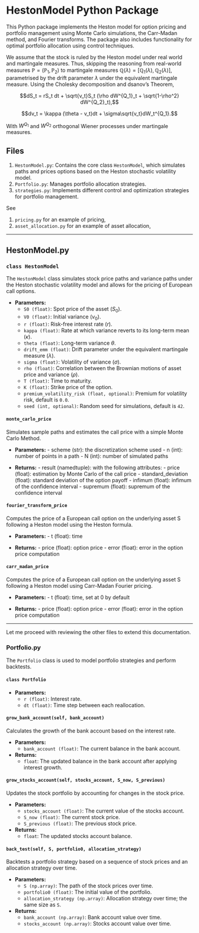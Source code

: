 # HestonModel Python Package

This Python package implements the Heston model for option pricing and portfolio management using Monte Carlo simulations, the Carr-Madan method, and Fourier transforms. The package also includes functionality for optimal portfolio allocation using control techniques.

We assume that the stock is ruled by the Heston model under real world and martingale measures. Thus, skipping the reasoning from real-world measures $\mathbb P = (\mathbb P_1,\mathbb P_2)$ to martingale measures $\mathbb Q(\lambda) = [\mathbb Q_1(\lambda),\mathbb Q_2(\lambda)]$, parametrised by the drift parameter $\lambda$ under the equivalent martingale measure. Using the Cholesky decomposition and dsanov’s Theorem,

$$dS_t = rS_t dt + \sqrt{v_t}S_t (\rho dW^{Q_1}_t + \sqrt{1-\rho^2} dW^{Q_2}_t),$$

$$dv_t = \kappa (\theta - v_t)dt + \sigma\sqrt{v_t}dW_t^{Q_1}.$$

With $W^{Q_1}$ and $W^{Q_2}$ orthogonal Wiener processes under martingale measures. 

## Files
1. `HestonModel.py`: Contains the core class `HestonModel`, which simulates paths and prices options based on the Heston stochastic volatility model.
2. `Portfolio.py`: Manages portfolio allocation strategies.
3. `strategies.py`: Implements different control and optimization strategies for portfolio management.

See 
1. `pricing.py` for an example of pricing,
2. `asset_allocation.py` for an example of asset allocation,
---

## HestonModel.py

### `class HestonModel`
The `HestonModel` class simulates stock price paths and variance paths under the Heston stochastic volatility model and allows for the pricing of European call options.

- **Parameters:**
  - `S0 (float)`: Spot price of the asset ($S_0$).
  - `V0 (float)`: Initial variance ($v_0$).
  - `r (float)`: Risk-free interest rate ($r$).
  - `kappa (float)`: Rate at which variance reverts to its long-term mean ($\kappa$).
  - `theta (float)`: Long-term variance $\theta$.
  - `drift_emm (float)`: Drift parameter under the equivalent martingale measure ($\lambda$).
  - `sigma (float)`: Volatility of variance ($\sigma$).
  - `rho (float)`: Correlation between the Brownian motions of asset price and variance ($\rho$).
  - `T (float)`: Time to maturity.
  - `K (float)`: Strike price of the option.
  - `premium_volatility_risk (float, optional)`: Premium for volatility risk, default is `0.0`.
  - `seed (int, optional)`: Random seed for simulations, default is `42`.

#### `monte_carlo_price`
Simulates sample paths and estimates the call price with a simple Monte Carlo Method.
- **Parameters:**
        - scheme (str): the discretization scheme used
        - n (int): number of points in a path
        - N (int): number of simulated paths

- **Returns:**
        - result (namedtuple): with the following attributes:
            - price (float): estimation by Monte Carlo of the call price
            - standard_deviation (float): standard deviation of the option payoff
            - infimum (float): infimum of the confidence interval
            - supremum (float): supremum of the confidence interval

#### `fourier_transform_price`
Computes the price of a European call option on the underlying asset S following a Heston model using the Heston formula.
- **Parameters:**
        - t (float): time

- **Returns:**
        - price (float): option price
        - error (float): error in the option price computation

#### `carr_madan_price`
Computes the price of a European call option on the underlying asset S following a Heston model using Carr-Madan Fourier pricing.
- **Parameters:**
        - t (float): time, set at 0 by default

- **Returns:**
        - price (float): option price
        - error (float): error in the option price computation

        

---

Let me proceed with reviewing the other files to extend this documentation.

### Portfolio.py

The `Portfolio` class is used to model portfolio strategies and perform backtests.

#### `class Portfolio`
- **Parameters:**
  - `r (float)`: Interest rate.
  - `dt (float)`: Time step between each reallocation.

#### `grow_bank_account(self, bank_account)`
Calculates the growth of the bank account based on the interest rate.
- **Parameters:**
  - `bank_account (float)`: The current balance in the bank account.
- **Returns:**
  - `float`: The updated balance in the bank account after applying interest growth.

#### `grow_stocks_account(self, stocks_account, S_now, S_previous)`
Updates the stock portfolio by accounting for changes in the stock price.
- **Parameters:**
  - `stocks_account (float)`: The current value of the stocks account.
  - `S_now (float)`: The current stock price.
  - `S_previous (float)`: The previous stock price.
- **Returns:**
  - `float`: The updated stocks account balance.

#### `back_test(self, S, portfolio0, allocation_strategy)`
Backtests a portfolio strategy based on a sequence of stock prices and an allocation strategy over time.
- **Parameters:**
  - `S (np.array)`: The path of the stock prices over time.
  - `portfolio0 (float)`: The initial value of the portfolio.
  - `allocation_strategy (np.array)`: Allocation strategy over time; the same size as `S`.
- **Returns:**
  - `bank_account (np.array)`: Bank account value over time.
  - `stocks_account (np.array)`: Stocks account value over time.
